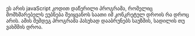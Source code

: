 ეს არის javaScript კოდით დაწერილი პროგრამა,
რომელიც მომხმარებელს ეუბნება შეიყვანოს საათი იმ კონკრეტულ დროის რა დროც არის.
ამის შემდეგ პროგრამა პასუხად დააბრუნებს საუზმის, სადილის თუ ვახშმის დროა.

